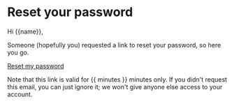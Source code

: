 # Reset your password

Hi {{name}},

Someone (hopefully you) requested a link to reset your password, so here you go.

<a href="{{ link }}" class="btn btn-primary">Reset my password</a>

Note that this link is valid for {{ minutes }} minutes only. If you didn't request this email, you can just ignore it; we won't give anyone else access to your account.
